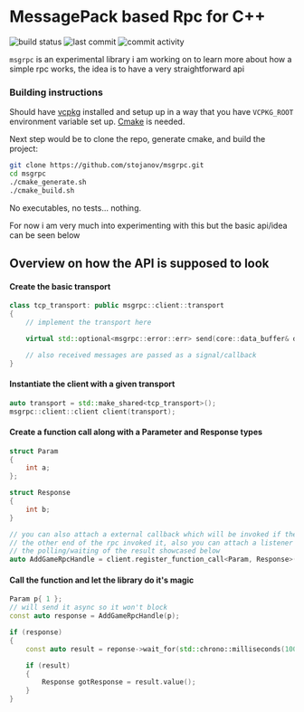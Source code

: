 # MessagePack based Rpc for C++
![build status](https://github.com/stojanov/msgrpc/actions/workflows/main.yml/badge.svg)
![last commit](https://img.shields.io/github/last-commit/stojanov/msgrpc)
![commit activity](https://img.shields.io/github/commit-activity/m/stojanov/msgrpc)


`msgrpc` is an experimental library i am working on to learn more about how a simple rpc works,
the idea is to have a very straightforward api

### Building instructions

Should have [vcpkg](https://github.com/microsoft/vcpkg) installed and setup up in a way that you have `VCPKG_ROOT` environment variable set up.
[Cmake](https://cmake.org) is needed.


Next step would be to clone the repo, generate cmake, and build the project:

```bash
git clone https://github.com/stojanov/msgrpc.git
cd msgrpc
./cmake_generate.sh
./cmake_build.sh
```

No executables, no tests... nothing.

For now i am very much into experimenting with this but the basic api/idea can be seen below

## Overview on how the API is supposed to look
#### Create the basic transport
```C++
class tcp_transport: public msgrpc::client::transport
{
    // implement the transport here

    virtual std::optional<msgrpc::error::err> send(core::data_buffer& data) override;

    // also received messages are passed as a signal/callback
}
```

#### Instantiate the client with a given transport
```C++
auto transport = std::make_shared<tcp_transport>();
msgrpc::client::client client(transport);
```

#### Create a function call along with a Parameter and Response types


```C++
struct Param
{
    int a;
};

struct Response
{
    int b;
}

// you can also attach a external callback which will be invoked if the client/server on 
// the other end of the rpc invoked it, also you can attach a listener to this to not have
// the polling/waiting of the result showcased below
auto AddGameRpcHandle = client.register_function_call<Param, Response>("AddGame", nullptr);
```

#### Call the function and let the library do it's magic

```C++
Param p{ 1 };
// will send it async so it won't block
const auto response = AddGameRpcHandle(p);

if (response)
{
    const auto result = reponse->wait_for(std::chrono::milliseconds(100));

    if (result)
    {
        Response gotResponse = result.value();
    }
}
```

